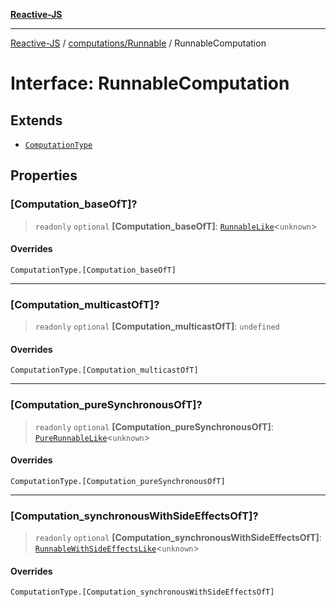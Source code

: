 [**Reactive-JS**](../../../README.md)

***

[Reactive-JS](../../../README.md) / [computations/Runnable](../README.md) / RunnableComputation

# Interface: RunnableComputation

## Extends

- [`ComputationType`](../../type-aliases/ComputationType.md)

## Properties

### \[Computation\_baseOfT\]?

> `readonly` `optional` **\[Computation\_baseOfT\]**: [`RunnableLike`](../../interfaces/RunnableLike.md)\<`unknown`\>

#### Overrides

`ComputationType.[Computation_baseOfT]`

***

### \[Computation\_multicastOfT\]?

> `readonly` `optional` **\[Computation\_multicastOfT\]**: `undefined`

#### Overrides

`ComputationType.[Computation_multicastOfT]`

***

### \[Computation\_pureSynchronousOfT\]?

> `readonly` `optional` **\[Computation\_pureSynchronousOfT\]**: [`PureRunnableLike`](../../interfaces/PureRunnableLike.md)\<`unknown`\>

#### Overrides

`ComputationType.[Computation_pureSynchronousOfT]`

***

### \[Computation\_synchronousWithSideEffectsOfT\]?

> `readonly` `optional` **\[Computation\_synchronousWithSideEffectsOfT\]**: [`RunnableWithSideEffectsLike`](../../interfaces/RunnableWithSideEffectsLike.md)\<`unknown`\>

#### Overrides

`ComputationType.[Computation_synchronousWithSideEffectsOfT]`
